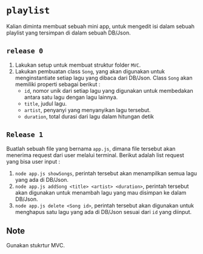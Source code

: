 # `playlist`
Kalian diminta membuat sebuah mini app, untuk mengedit isi dalam sebuah playlist yang tersimpan di dalam sebuah DB/Json.

## `release 0`
1. Lakukan setup untuk membuat struktur folder `MVC`.
2. Lakukan pembuatan class `Song`, yang akan digunakan untuk menginstantiate setiap lagu yang dibaca dari DB/Json.
    Class `Song` akan memiliki properti sebagai berikut :
    - `id`, nomor unik dari setiap lagu yang digunakan untuk membedakan antara satu lagu dengan lagu lainnya.
    - `title`, judul lagu.
    - `artist`, penyanyi yang menyanyikan lagu tersebut.
    - `duration`, total durasi dari lagu dalam hitungan detik


## `Release 1`
Buatlah sebuah file yang bernama `app.js`, dimana file tersebut akan menerima request dari user melalui terminal.
Berikut adalah list request yang bisa user input :
1. `node app.js showSongs`, perintah tersebut akan menampilkan semua lagu yang ada di DB/Json.
2. `node app.js addSong <title> <artist> <duration>`, perintah tersebut akan digunakan untuk menambah lagu yang mau disimpan ke dalam DB/Json.
3. `node app.js delete <Song id>`, perintah tersebut akan digunakan untuk menghapus satu lagu yang ada di DB/Json sesuai dari `id` yang diinput.


## Note
Gunakan stukrtur MVC.